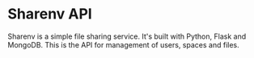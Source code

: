 # Sharenv API

Sharenv is a simple file sharing service. It's built with Python,
Flask and MongoDB. This is the API for management of users, spaces
and files.